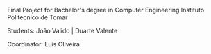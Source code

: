 Final Project for Bachelor's degree in Computer Engineering Instituto Politecnico de Tomar

Students: João Valido | Duarte Valente

Coordinator: Luís Oliveira